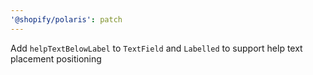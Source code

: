 ```yaml
---
'@shopify/polaris': patch
---
```


Add `helpTextBelowLabel` to `TextField` and `Labelled` to support help text placement positioning 
